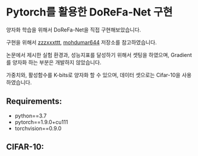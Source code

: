 # Pytorch를 활용한 DoReFa-Net 구현

양자화 학습을 위해서 DoReFa-Net을 직접 구현해보았습니다.

구현을 위해서 [zzzxxxttt](https://github.com/zzzxxxttt/pytorch_DoReFaNet),
[mohdumar644](https://github.com/mohdumar644/DoReFaNet-PyTorch)
저장소를 참고하였습니다.

논문에서 제시한 실험 환경과, 성능지표를 달성하기 위해서 셋팅을 하였으며,
Gradient를 양자화 하는 부분은 개발하지 않았습니다.

가중치와, 활성함수를 K-bits로 양자화 할 수 있으며, 데이터 셋으로는 Cifar-10을 사용하였습니다.

## Requirements:
- python==3.7
- pytorch==1.9.0+cu111
- torchvision==0.9.0

## CIFAR-10:
